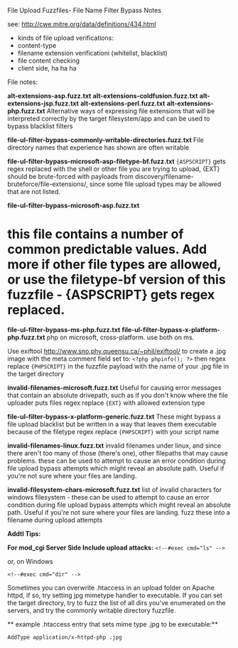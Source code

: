 File Upload Fuzzfiles- File Name Filter Bypass Notes 

see:  http://cwe.mitre.org/data/definitions/434.html

* kinds of file upload verifications:
 * content-type
 * filename extension verificationi (whitelist, blacklist)
 * file content checking
 * client side, ha ha ha

File notes:

**alt-extensions-asp.fuzz.txt**
**alt-extensions-coldfusion.fuzz.txt**
**alt-extensions-jsp.fuzz.txt**
**alt-extensions-perl.fuzz.txt**
**alt-extensions-php.fuzz.txt**
Alternative ways of expressing file extensions that will be interpreted correctly by the target filesystem/app and can be used to bypass blacklist filters

**file-ul-filter-bypass-commonly-writable-directories.fuzz.txt**
File directory names that experience has shown are often writable

**file-ul-filter-bypass-microsoft-asp-filetype-bf.fuzz.txt**
``` {ASPSCRIPT} ``` gets regex replaced with the shell or other file you are trying to upload, {EXT} should be brute-forced with payloads from discovery/filename-bruteforce/file-extensions/, since some file upload types may be allowed that are not listed.

**file-ul-filter-bypass-microsoft-asp.fuzz.txt**
# this file contains a number of common predictable values. Add more if other file types are allowed, or use the filetype-bf version of this fuzzfile - {ASPSCRIPT} gets regex replaced. 

**file-ul-filter-bypass-ms-php.fuzz.txt**
**file-ul-filter-bypass-x-platform-php.fuzz.txt**
php on microsoft, cross-platform. use both on ms. 

Use exiftool http://www.sno.phy.queensu.ca/~phil/exiftool/  to create a .jpg image with the meta comment field set to:
``` <?php phpinfo(); ?> ```
then regex replace ``` {PHPSCRIPT} ``` in the fuzzfile payload with the name of your .jpg file in the target directory

**invalid-filenames-microsoft.fuzz.txt**
Useful for causing error messages that contain an absolute drivepath, such as if you don't know where the file uploader puts files
regex replace ``` {EXT} ``` with allowed extension type 

**file-ul-filter-bypass-x-platform-generic.fuzz.txt**
These might bypass a file upload blacklist but be written in a way that leaves them executable because of the filetype
regex replace ``` {PHPSCRIPT} ``` with your script name


**invalid-filenames-linux.fuzz.txt**
invalid filenames under linux, and since there aren't too many of those (there's one), other filepaths that may cause problems.  these can be used to attempt to cause an error condition during file upload bypass attempts which might reveal an absolute path. Useful if you're not sure where your files are landing.

**invalid-filesystem-chars-microsoft.fuzz.txt**
list of invalid characters for windows filesystem - these can be used to attempt to cause an error condition during file upload bypass attempts which might reveal an absolute path. Useful if you're not sure where your files are landing. fuzz these into a filename during upload attempts

**Addtl Tips:**

**For mod_cgi Server Side Include upload attacks:**
``` <!--#exec cmd="ls" --> ```

or, on Windows

``` <!--#exec cmd="dir" --> ```

Sometimes you can overwrite .htaccess in an upload folder on Apache httpd, if so, 
try setting jpg mimetype handler to executable. If you can set the target directory, try to fuzz the 
list of all dirs you've enumerated on the servers, and try the commonly writable directory fuzzfile.

** example .htaccess entry that sets mime type .jpg to be executable:**

 ``` AddType application/x-httpd-php .jpg ```


